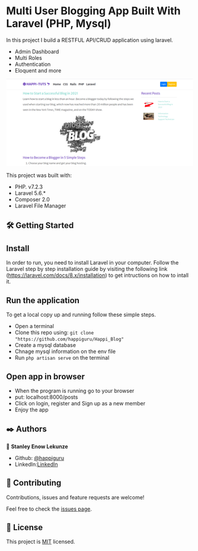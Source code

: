 # Multi User Blogging App Built With Laravel (PHP, Mysql)

In this project I build a RESTFUL API/CRUD application using laravel.
- Admin Dashboard
- Multi Roles
- Authentication
- Eloquent and more

![screenshot](screenshots.png)

This project was built with:

- PHP. v7.2.3
- Laravel 5.6.*
- Composer 2.0
- Laravel File Manager

## 🛠 Getting Started
## Install 
In order to run, you need to install Laravel in your computer. Follow the Laravel step by step installation guide by visiting the following link (https://laravel.com/docs/8.x/installation) to get intructions on how to intall it.

## Run the application
To get a local copy up and running follow these simple steps.

- Open a terminal
- Clone this repo using: `git clone "https://github.com/happiguru/Happi_Blog"`
- Create a mysql database
- Chnage mysql information on the env file
- Run `php artisan serve` on the terminal
## Open app in browser

- When the program is running go to your browser
- put: localhost:8000/posts
- Click on login, register and Sign up as a new member
- Enjoy the app

## ✒️ Authors

👤 **Stanley Enow Lekunze**

- Github: [@happiguru](https://github.com/happiguru)
- LinkedIn:[LinkedIn](https://www.linkedin.com/in/lekunze-nley)


## 🤝 Contributing
Contributions, issues and feature requests are welcome!

Feel free to check the [issues page](https://github.com/happiguru/CRUD-APP/issues).

## 📝 License
This project is [MIT](lic.url) licensed.